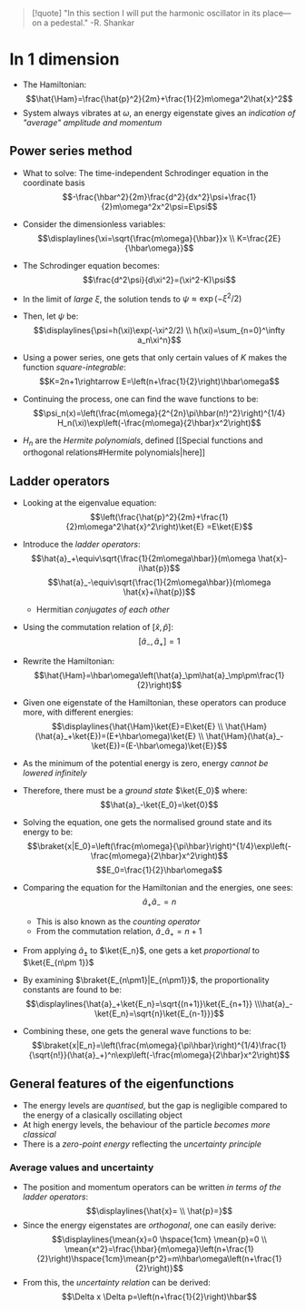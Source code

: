 >[!quote]
>"In this section I will put the harmonic oscillator in its place—on a pedestal."
>-R. Shankar
# In 1 dimension
- The Hamiltonian:
$$\hat{\Ham}=\frac{\hat{p}^2}{2m}+\frac{1}{2}m\omega^2\hat{x}^2$$
- System always vibrates at $\omega$, an energy eigenstate gives an _indication of "average" amplitude and momentum_

## Power series method
- What to solve: The time-independent Schrodinger equation in the coordinate basis
$$-\frac{\hbar^2}{2m}\frac{d^2}{dx^2}\psi+\frac{1}{2}m\omega^2x^2\psi=E\psi$$
- Consider the dimensionless variables:
$$\displaylines{\xi=\sqrt{\frac{m\omega}{\hbar}}x \\ K=\frac{2E}{\hbar\omega}}$$
- The Schrodinger equation becomes:
$$\frac{d^2\psi}{d\xi^2}=(\xi^2-K)\psi$$
- In the limit of _large $\xi$_, the solution tends to $\psi\approx\exp(-\xi^2/2)$

- Then, let $\psi$ be:
$$\displaylines{\psi=h(\xi)\exp(-\xi^2/2) \\ h(\xi)=\sum_{n=0}^\infty a_n\xi^n}$$
- Using a power series, one gets that only certain values of $K$ makes the function _square-integrable_:
$$K=2n+1\rightarrow E=\left(n+\frac{1}{2}\right)\hbar\omega$$
- Continuing the process, one can find the wave functions to be:
$$\psi_n(x)=\left(\frac{m\omega}{2^{2n}\pi\hbar(n!)^2}\right)^{1/4} H_n(\xi)\exp\left(-\frac{m\omega}{2\hbar}x^2\right)$$
- $H_n$ are the _Hermite polynomials_, defined [[Special functions and orthogonal relations#Hermite polynomials|here]]


## Ladder operators
- Looking at the eigenvalue equation:
$$\left(\frac{\hat{p}^2}{2m}+\frac{1}{2}m\omega^2\hat{x}^2\right)\ket{E} =E\ket{E}$$
- Introduce the _ladder operators_:
$$\hat{a}_+\equiv\sqrt{\frac{1}{2m\omega\hbar}}(m\omega \hat{x}-i\hat{p})$$
$$\hat{a}_-\equiv\sqrt{\frac{1}{2m\omega\hbar}}(m\omega \hat{x}+i\hat{p})$$
	- Hermitian _conjugates of each other_

- Using the commutation relation of $[\hat{x},\hat{p}]$:
$$[\hat{a}_-,\hat{a}_+]=1$$
- Rewrite the Hamiltonian:
$$\hat{\Ham}=\hbar\omega\left(\hat{a}_\pm\hat{a}_\mp\pm\frac{1}{2}\right)$$
- Given one eigenstate of the Hamiltonian, these operators can produce more, with different energies:
$$\displaylines{\hat{\Ham}\ket{E}=E\ket{E} \\ \hat{\Ham}(\hat{a}_+\ket{E})=(E+\hbar\omega)\ket{E} \\ \hat{\Ham}(\hat{a}_-\ket{E})=(E-\hbar\omega)\ket{E}}$$
- As the minimum of the potential energy is zero, energy _cannot be lowered infinitely_
- Therefore, there must be a _ground state_ $\ket{E_0}$ where:
$$\hat{a}_-\ket{E_0}=\ket{0}$$

- Solving the equation, one gets the normalised ground state and its energy to be:
$$\braket{x|E_0}=\left(\frac{m\omega}{\pi\hbar}\right)^{1/4}\exp\left(-\frac{m\omega}{2\hbar}x^2\right)$$
$$E_0=\frac{1}{2}\hbar\omega$$
- Comparing the equation for the Hamiltonian and the energies, one sees:
$$\hat{a}_+\hat{a}_-=n$$
	- This is also known as the _counting operator_
	- From the commutation relation, $\hat{a}_-\hat{a}_+=n+1$

- From applying $\hat{a}_\pm$ to $\ket{E_n}$, one gets a ket _proportional_ to $\ket{E_{n\pm 1}}$
- By examining $\braket{E_{n\pm1}|E_{n\pm1}}$, the proportionality constants are found to be:
$$\displaylines{\hat{a}_+\ket{E_n}=\sqrt{(n+1)}\ket{E_{n+1}} \\\hat{a}_-\ket{E_n}=\sqrt{n}\ket{E_{n-1}}}$$

- Combining these, one gets the general wave functions to be:
$$\braket{x|E_n}=\left(\frac{m\omega}{\pi\hbar}\right)^{1/4}\frac{1}{\sqrt{n!}}(\hat{a}_+)^n\exp\left(-\frac{m\omega}{2\hbar}x^2\right)$$

## General features of the eigenfunctions
- The energy levels are _quantised_, but the gap is negligible compared to the energy of a clasically oscillating object
- At high energy levels, the behaviour of the particle _becomes more classical_
- There is a _zero-point energy_ reflecting the _uncertainty principle_

### Average values and uncertainty
- The position and momentum operators can be written _in terms of the ladder operators_:
$$\displaylines{\hat{x}= \\ \hat{p}=}$$
- Since the energy eigenstates are _orthogonal_, one can easily derive:
$$\displaylines{\mean{x}=0 \hspace{1cm} \mean{p}=0 \\ \mean{x^2}=\frac{\hbar}{m\omega}\left(n+\frac{1}{2}\right)\hspace{1cm}\mean{p^2}=m\hbar\omega\left(n+\frac{1}{2}\right)}$$
- From this, the _uncertainty relation_ can be derived:
$$\Delta x \Delta p=\left(n+\frac{1}{2}\right)\hbar$$
